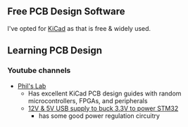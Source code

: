 ## Free PCB Design Software
I've opted for [KiCad](https://www.kicad.org/) as that is free & widely used.

## Learning PCB Design
### Youtube channels
- [Phil's Lab](https://www.youtube.com/@PhilsLab/featured)
	- Has excellent KiCad PCB design guides with random microcontrollers, FPGAs, and peripherals
	- [12V & 5V USB supply to buck 3.3V to power STM32](https://www.youtube.com/watch?v=C7-8nUU6e3E&list=PLXSyc11qLa1b9VA7nw8-DiLRXVhZ2iUN2)
		- has some good power regulation circuitry